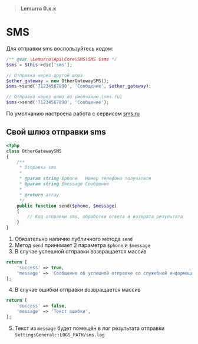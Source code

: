 > **Lemurro 0.x.x**

# SMS
Для отправки sms воспользуйтесь кодом:
```php
/** @var \Lemurro\Api\Core\SMS\SMS $sms */
$sms = $this->dic['sms'];

// Отправка через другой шлюз
$other_gateway = new OtherGatewaySMS();
$sms->send('71234567890', 'Сообщение', $other_gateway);

// Отправка через шлюз по умолчанию (sms.ru)
$sms->send('71234567890', 'Сообщение');
```

По умолчанию настроена работа с сервисом [sms.ru](http://sms.ru)

## Свой шлюз отправки sms
```php
<?php
class OtherGatewaySMS
{
    /**
     * Отправка sms
     *
     * @param string $phone   Номер телефона получателя
     * @param string $message Сообщение
     *
     * @return array
     */
    public function send($phone, $message)
    {
        // Код отправки sms, обработки ответа и возврата результата
    }
}
```
1. Обязательно наличие публичного метода `send`
2. Метод `send` принимает 2 параметра `$phone` и `$message`
3. В случае успешной отправки возвращается массив
 ```php
 return [
     'success' => true,
     'message' => 'Сообщение об успешной отправке со служебной информацией (не обязательно)',
 ];
 ```
4. В случае ошибки отправки возвращается массив
 ```php
 return [
     'success' => false,
     'message' => 'Текст ошибки',
 ];
 ```
5. Текст из `message` будет помещён в лог результата отправки `SettingsGeneral::LOGS_PATH/sms.log`
